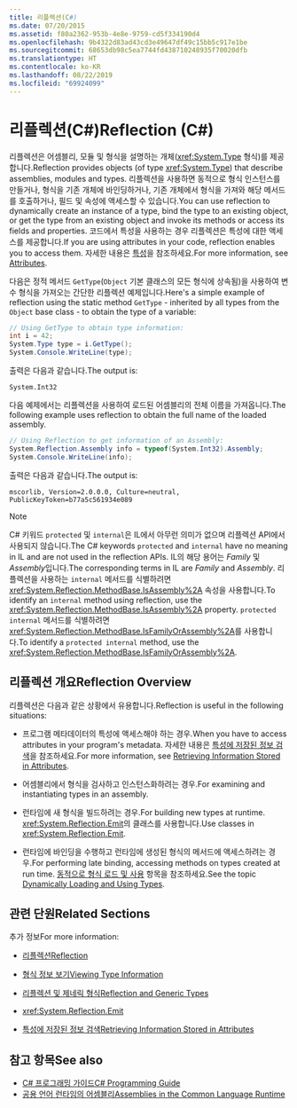```yaml
---
title: 리플렉션(C#)
ms.date: 07/20/2015
ms.assetid: f80a2362-953b-4e8e-9759-cd5f334190d4
ms.openlocfilehash: 9b4322d83ad43cd3e49647df49c15bb5c917e1be
ms.sourcegitcommit: 68653db98c5ea7744fd438710248935f70020dfb
ms.translationtype: HT
ms.contentlocale: ko-KR
ms.lasthandoff: 08/22/2019
ms.locfileid: "69924099"
---
```

# <a name="reflection-c"></a><span data-ttu-id="22c1e-102">리플렉션(C#)</span><span class="sxs-lookup"><span data-stu-id="22c1e-102">Reflection (C#)</span></span>
<span data-ttu-id="22c1e-103">리플렉션은 어셈블리, 모듈 및 형식을 설명하는 개체(<xref:System.Type> 형식)를 제공합니다.</span><span class="sxs-lookup"><span data-stu-id="22c1e-103">Reflection provides objects (of type <xref:System.Type>) that describe assemblies, modules and types.</span></span> <span data-ttu-id="22c1e-104">리플렉션을 사용하면 동적으로 형식 인스턴스를 만들거나, 형식을 기존 개체에 바인딩하거나, 기존 개체에서 형식을 가져와 해당 메서드를 호출하거나, 필드 및 속성에 액세스할 수 있습니다.</span><span class="sxs-lookup"><span data-stu-id="22c1e-104">You can use reflection to dynamically create an instance of a type, bind the type to an existing object, or get the type from an existing object and invoke its methods or access its fields and properties.</span></span> <span data-ttu-id="22c1e-105">코드에서 특성을 사용하는 경우 리플렉션은 특성에 대한 액세스를 제공합니다.</span><span class="sxs-lookup"><span data-stu-id="22c1e-105">If you are using attributes in your code, reflection enables you to access them.</span></span> <span data-ttu-id="22c1e-106">자세한 내용은 [특성](../../../standard/attributes/index.md)을 참조하세요.</span><span class="sxs-lookup"><span data-stu-id="22c1e-106">For more information, see [Attributes](../../../standard/attributes/index.md).</span></span>  
  
 <span data-ttu-id="22c1e-107">다음은 정적 메서드 `GetType`(`Object` 기본 클래스의 모든 형식에 상속됨)을 사용하여 변수 형식을 가져오는 간단한 리플렉션 예제입니다.</span><span class="sxs-lookup"><span data-stu-id="22c1e-107">Here's a simple example of reflection using the static method `GetType` - inherited by all types from the `Object` base class - to obtain the type of a variable:</span></span>  
  
```csharp  
// Using GetType to obtain type information:  
int i = 42;  
System.Type type = i.GetType();  
System.Console.WriteLine(type);  
```  
  
 <span data-ttu-id="22c1e-108">출력은 다음과 같습니다.</span><span class="sxs-lookup"><span data-stu-id="22c1e-108">The output is:</span></span>  
  
 `System.Int32`  
  
 <span data-ttu-id="22c1e-109">다음 예제에서는 리플렉션을 사용하여 로드된 어셈블리의 전체 이름을 가져옵니다.</span><span class="sxs-lookup"><span data-stu-id="22c1e-109">The following example uses reflection to obtain the full name of the loaded assembly.</span></span>  
  
```csharp  
// Using Reflection to get information of an Assembly:  
System.Reflection.Assembly info = typeof(System.Int32).Assembly;  
System.Console.WriteLine(info);  
```  
  
 <span data-ttu-id="22c1e-110">출력은 다음과 같습니다.</span><span class="sxs-lookup"><span data-stu-id="22c1e-110">The output is:</span></span>  
  
 `mscorlib, Version=2.0.0.0, Culture=neutral, PublicKeyToken=b77a5c561934e089`  
  
> [!NOTE]
> <span data-ttu-id="22c1e-111">C# 키워드 `protected` 및 `internal`은 IL에서 아무런 의미가 없으며 리플렉션 API에서 사용되지 않습니다.</span><span class="sxs-lookup"><span data-stu-id="22c1e-111">The C# keywords `protected` and `internal` have no meaning in IL and are not used in the reflection APIs.</span></span> <span data-ttu-id="22c1e-112">IL의 해당 용어는 *Family* 및 *Assembly*입니다.</span><span class="sxs-lookup"><span data-stu-id="22c1e-112">The corresponding terms in IL are *Family* and *Assembly*.</span></span> <span data-ttu-id="22c1e-113">리플렉션을 사용하는 `internal` 메서드를 식별하려면 <xref:System.Reflection.MethodBase.IsAssembly%2A> 속성을 사용합니다.</span><span class="sxs-lookup"><span data-stu-id="22c1e-113">To identify an `internal` method using reflection, use the <xref:System.Reflection.MethodBase.IsAssembly%2A> property.</span></span> <span data-ttu-id="22c1e-114">`protected internal` 메서드를 식별하려면 <xref:System.Reflection.MethodBase.IsFamilyOrAssembly%2A>를 사용합니다.</span><span class="sxs-lookup"><span data-stu-id="22c1e-114">To identify a `protected internal` method, use the <xref:System.Reflection.MethodBase.IsFamilyOrAssembly%2A>.</span></span>  
  
## <a name="reflection-overview"></a><span data-ttu-id="22c1e-115">리플렉션 개요</span><span class="sxs-lookup"><span data-stu-id="22c1e-115">Reflection Overview</span></span>  
 <span data-ttu-id="22c1e-116">리플렉션은 다음과 같은 상황에서 유용합니다.</span><span class="sxs-lookup"><span data-stu-id="22c1e-116">Reflection is useful in the following situations:</span></span>  
  
- <span data-ttu-id="22c1e-117">프로그램 메타데이터의 특성에 액세스해야 하는 경우.</span><span class="sxs-lookup"><span data-stu-id="22c1e-117">When you have to access attributes in your program's metadata.</span></span> <span data-ttu-id="22c1e-118">자세한 내용은 [특성에 저장된 정보 검색](../../../standard/attributes/retrieving-information-stored-in-attributes.md)을 참조하세요.</span><span class="sxs-lookup"><span data-stu-id="22c1e-118">For more information, see [Retrieving Information Stored in Attributes](../../../standard/attributes/retrieving-information-stored-in-attributes.md).</span></span>  
  
- <span data-ttu-id="22c1e-119">어셈블리에서 형식을 검사하고 인스턴스화하려는 경우.</span><span class="sxs-lookup"><span data-stu-id="22c1e-119">For examining and instantiating types in an assembly.</span></span>  
  
- <span data-ttu-id="22c1e-120">런타임에 새 형식을 빌드하려는 경우.</span><span class="sxs-lookup"><span data-stu-id="22c1e-120">For building new types at runtime.</span></span> <span data-ttu-id="22c1e-121"><xref:System.Reflection.Emit>의 클래스를 사용합니다.</span><span class="sxs-lookup"><span data-stu-id="22c1e-121">Use classes in <xref:System.Reflection.Emit>.</span></span>  
  
- <span data-ttu-id="22c1e-122">런타임에 바인딩을 수행하고 런타임에 생성된 형식의 메서드에 액세스하려는 경우.</span><span class="sxs-lookup"><span data-stu-id="22c1e-122">For performing late binding, accessing methods on types created at run time.</span></span> <span data-ttu-id="22c1e-123">[동적으로 형식 로드 및 사용](../../../framework/reflection-and-codedom/dynamically-loading-and-using-types.md) 항목을 참조하세요.</span><span class="sxs-lookup"><span data-stu-id="22c1e-123">See the topic [Dynamically Loading and Using Types](../../../framework/reflection-and-codedom/dynamically-loading-and-using-types.md).</span></span>  
  
## <a name="related-sections"></a><span data-ttu-id="22c1e-124">관련 단원</span><span class="sxs-lookup"><span data-stu-id="22c1e-124">Related Sections</span></span>  
 <span data-ttu-id="22c1e-125">추가 정보</span><span class="sxs-lookup"><span data-stu-id="22c1e-125">For more information:</span></span>  
  
- [<span data-ttu-id="22c1e-126">리플렉션</span><span class="sxs-lookup"><span data-stu-id="22c1e-126">Reflection</span></span>](../../../framework/reflection-and-codedom/reflection.md)  
  
- [<span data-ttu-id="22c1e-127">형식 정보 보기</span><span class="sxs-lookup"><span data-stu-id="22c1e-127">Viewing Type Information</span></span>](../../../framework/reflection-and-codedom/viewing-type-information.md)  
  
- [<span data-ttu-id="22c1e-128">리플렉션 및 제네릭 형식</span><span class="sxs-lookup"><span data-stu-id="22c1e-128">Reflection and Generic Types</span></span>](../../../framework/reflection-and-codedom/reflection-and-generic-types.md)  
  
- <xref:System.Reflection.Emit>  
  
- [<span data-ttu-id="22c1e-129">특성에 저장된 정보 검색</span><span class="sxs-lookup"><span data-stu-id="22c1e-129">Retrieving Information Stored in Attributes</span></span>](../../../standard/attributes/retrieving-information-stored-in-attributes.md)  
  
## <a name="see-also"></a><span data-ttu-id="22c1e-130">참고 항목</span><span class="sxs-lookup"><span data-stu-id="22c1e-130">See also</span></span>

- [<span data-ttu-id="22c1e-131">C# 프로그래밍 가이드</span><span class="sxs-lookup"><span data-stu-id="22c1e-131">C# Programming Guide</span></span>](../index.md)
- [<span data-ttu-id="22c1e-132">공용 언어 런타임의 어셈블리</span><span class="sxs-lookup"><span data-stu-id="22c1e-132">Assemblies in the Common Language Runtime</span></span>](../../../framework/app-domains/assemblies-in-the-common-language-runtime.md)
